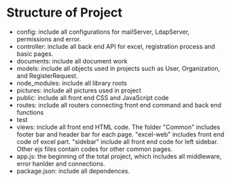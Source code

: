 # Structure of Project
  - config: include all configurations for mailServer, LdapServer, permissions and error.
  - controller: include all back end API for excel, registration process and basic pages.
  - documents: include all document work 
  - models: include all objects used in projects such as User, Organization, and RegisterRequest.
  - node_modules: include all library roots
  - pictures: include all pictures used in project
  - public: include all front end CSS and JavaScript code
  - routes: include all routers connecting front end command and back end functions
  - test
  - views: include all front end HTML code. The folder "Common" includes footer bar and header bar for each page. "excel-web" includes front end code of excel part. "sidebar" include all front end code for left sidebar. Other ejs files contain codes for other common pages.
  - app.js: the beginning of the total project, which includes all middleware, error hanlder and connections.
  - package.json: include all dependences.
  
